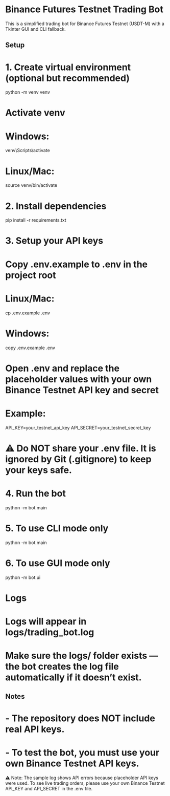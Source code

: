 # Binance Futures Testnet Trading Bot
This is a simplified trading bot for Binance Futures Testnet (USDT-M) with a Tkinter GUI and CLI fallback.

## Setup

# 1. Create virtual environment (optional but recommended)
python -m venv venv
# Activate venv
# Windows:
venv\Scripts\activate
# Linux/Mac:
source venv/bin/activate

# 2. Install dependencies
pip install -r requirements.txt

# 3. Setup your API keys
# Copy .env.example to .env in the project root
# Linux/Mac:
cp .env.example .env
# Windows:
copy .env.example .env

# Open .env and replace the placeholder values with your own Binance Testnet API key and secret
# Example:
API_KEY=your_testnet_api_key
API_SECRET=your_testnet_secret_key

# ⚠️ Do NOT share your .env file. It is ignored by Git (.gitignore) to keep your keys safe.

# 4. Run the bot
python -m bot.main

# 5. To use CLI mode only
python -m bot.main

# 6. To use GUI mode only
python -m bot.ui

# Logs
# Logs will appear in logs/trading_bot.log
# Make sure the logs/ folder exists — the bot creates the log file automatically if it doesn’t exist.

## Notes
# - The repository does NOT include real API keys.
# - To test the bot, you must use your own Binance Testnet API keys.
⚠️ Note: The sample log shows API errors because placeholder API keys were used. 
To see live trading orders, please use your own Binance Testnet API_KEY and API_SECRET in the .env file.


